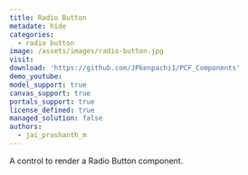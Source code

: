 ```yaml
---
title: Radio Button
metadate: hide
categories:
  - radio button
image: /assets/images/radio-button.jpg
visit: 
download: 'https://github.com/JPkenpachi1/PCF_Components'
demo_youtube: 
model_support: true
canvas_support: true
portals_support: true
license_defined: true
managed_solution: false
authors:
  - jai_prashanth_m
---
```

A control to render a Radio Button component.

